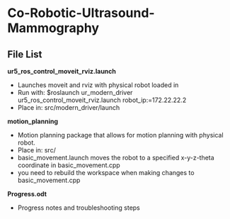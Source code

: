 # Co-Robotic-Ultrasound-Mammography

## File List
**ur5_ros_control_moveit_rviz.launch**

- Launches moveit and rviz with physical robot loaded in
- Run with: $roslaunch ur_modern_driver ur5_ros_control_moveit_rviz.launch robot_ip:=172.22.22.2
- Place in: src/modern_driver/launch

**motion_planning**

- Motion planning package that allows for motion planning with physical robot.
- Place in: src/
- basic_movement.launch moves the robot to a specified x-y-z-theta coordinate in basic_movement.cpp
 - you need to rebuild the workspace when making changes to basic_movement.cpp

**Progress.odt**

- Progress notes and troubleshooting steps
